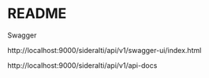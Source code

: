 # README




Swagger

http://localhost:9000/sideralti/api/v1/swagger-ui/index.html

http://localhost:9000/sideralti/api/v1/api-docs